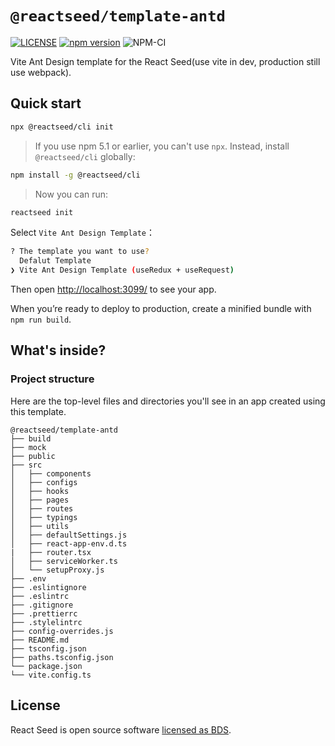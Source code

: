 # `@reactseed/template-antd`

[![LICENSE][LICENSE-image]][LICENSE-url] [![npm version][npm-image]][npm-url] ![NPM-CI][CI-image]

[npm-image]: https://img.shields.io/npm/v/@reactseed/template-antd.svg
[npm-url]: https://www.npmjs.com/package/@reactseed/template-antd
[LICENSE-image]:https://img.shields.io/badge/license-BSD-blue.svg
[LICENSE-url]: https://github.com/reactseed/template-antd/blob/master/LICENSE
[CI-image]:https://github.com/reactseed/template-antd/workflows/NPM-CI/badge.svg

Vite Ant Design template for the React Seed(use vite in dev, production still use webpack).
## Quick start
```sh
npx @reactseed/cli init
```

> If you use npm 5.1 or earlier, you can't use `npx`. Instead, install `@reactseed/cli` globally:
 
```sh
npm install -g @reactseed/cli 
```

> Now you can run:

```sh
reactseed init
```

Select `Vite Ant Design Template`：
```sh
? The template you want to use?
  Defalut Template
❯ Vite Ant Design Template (useRedux + useRequest)
```

Then open [http://localhost:3099/](http://localhost:3099/) to see your app.

When you’re ready to deploy to production, create a minified bundle with `npm run build`.


## What's inside?

### Project structure

Here are the top-level files and directories you'll see in an app created using this template.

```
@reactseed/template-antd
├── build
├── mock
├── public
├── src
│   ├── components
│   ├── configs
│   ├── hooks
│   ├── pages
│   ├── routes
│   ├── typings
│   ├── utils
│   ├── defaultSettings.js
│   ├── react-app-env.d.ts
|   ├── router.tsx
│   ├── serviceWorker.ts
│   └── setupProxy.js
├── .env
├── .eslintignore
├── .eslintrc
├── .gitignore
├── .prettierrc
├── .stylelintrc
├── config-overrides.js
├── README.md
├── tsconfig.json
├── paths.tsconfig.json
└── package.json
└── vite.config.ts
```

## License

React Seed is open source software [licensed as BDS](https://github.com/reactseed/template-antd/blob/master/LICENSE).
